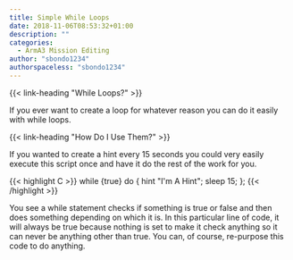 ```yaml
---
title: Simple While Loops
date: 2018-11-06T08:53:32+01:00
description: ""
categories:
  - ArmA3 Mission Editing
author: "sbondo1234"
authorspaceless: "sbondo1234"
---
```


{{< link-heading "While Loops?" >}}

If you ever want to create a loop for whatever reason you can do
it easily with while loops.

{{< link-heading "How Do I Use Them?" >}}

If you wanted to create a hint every 15 seconds you could very easily
execute this script once and have it do the rest of the work for you.

{{< highlight C >}}
while {true} do {
  hint "I'm A Hint";
  sleep 15;
};
{{< /highlight >}}

You see a while statement checks if something is true or false and then
does something depending on which it is. In this particular line of code,
it will always be true because nothing is set to make it check anything so it
can never be anything other than true. You can, of course, re-purpose this code
to do anything.
